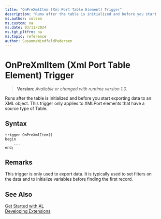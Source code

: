 ```yaml
---
title: "OnPreXmlItem (Xml Port Table Element) Trigger"
description: "Runs after the table is initialized and before you start exporting data to an XML object."
ms.author: solsen
ms.custom: na
ms.date: 03/11/2024
ms.tgt_pltfrm: na
ms.topic: reference
author: SusanneWindfeldPedersen
---
```

[//]: # (START>DO_NOT_EDIT)
[//]: # (IMPORTANT:Do not edit any of the content between here and the END>DO_NOT_EDIT.)
[//]: # (Any modifications should be made in the .xml files in the ModernDev repo.)

# OnPreXmlItem (Xml Port Table Element) Trigger
> **Version**: _Available or changed with runtime version 1.0._

Runs after the table is initialized and before you start exporting data to an XML object. This trigger only applies to XMLPort elements that have a source type of Table.


## Syntax
```AL
trigger OnPreXmlItem()
begin
    ...
end;
```



[//]: # (IMPORTANT: END>DO_NOT_EDIT)

  
## Remarks  
 This trigger is only used to export data. It is typically used to set filters on the data and to initialize variables before finding the first record.  

## See Also  
[Get Started with AL](../../devenv-get-started.md)  
[Developing Extensions](../../devenv-dev-overview.md)  
